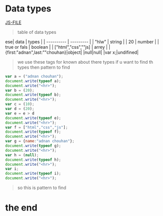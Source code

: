 # Data types
[JS-FILE](../js/data-types-7.js)
> table of data types


ese|        data           |          types         |
|    ----------         |        ---------       |
|        "hlw"          |          string         |
|         20            |          number         |
|     true or fals      |         boolean         |
|    ["html","css",""js] |          arrey          |
|{first:"adnan",last:""chouhan}|object|
|null|null|
|var x;|undifined|
>we use these tags for known about there types if u want to find th types then pattern to find
```javascript
var a = ("adnan chouhan");
document.write(typeof a);
document.write("<hr>");
var b = (20);
document.write(typeof b);
document.write("<hr>");
var c = (10);
var d = (20);
var e = e > d
document.write(typeof e);
document.write("<hr>");
var f = ["html","css","js"];
document.write(typeof f);
document.write("<hr>");
var g = {name:"adnan chouhan"};
document.write(typeof g);
document.write("<hr>");
var h = (null);
document.write(typeof h);
document.write("<hr>");
var i;
document.write(typeof i);
document.write("<hr>");
```
>so this is pattern to find
# the end

